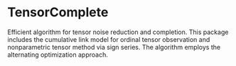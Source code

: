 # TensorComplete
Efficient algorithm for tensor noise reduction and completion. This package includes the cumulative link model for ordinal tensor observation and nonparametric tensor method via sign series.
The algorithm employs the alternating optimization approach.


